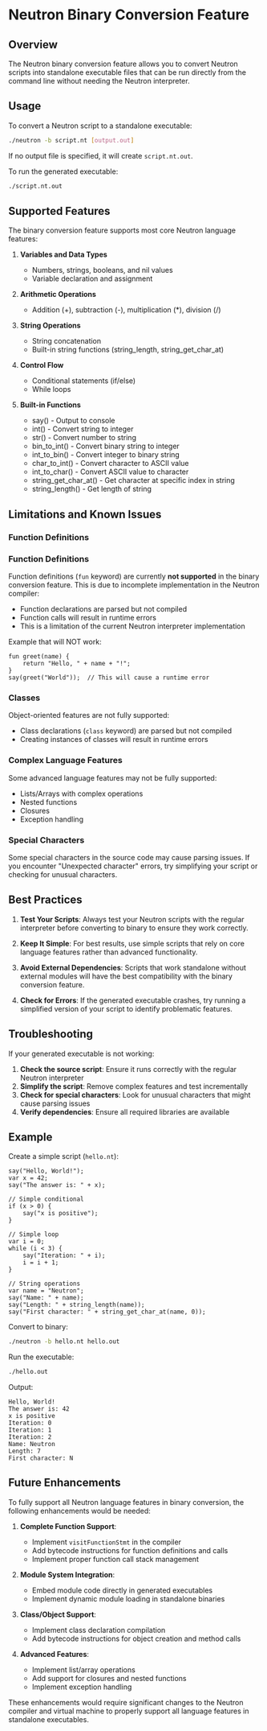 # Neutron Binary Conversion Feature

## Overview

The Neutron binary conversion feature allows you to convert Neutron scripts into standalone executable files that can be run directly from the command line without needing the Neutron interpreter.

## Usage

To convert a Neutron script to a standalone executable:

```bash
./neutron -b script.nt [output.out]
```

If no output file is specified, it will create `script.nt.out`.

To run the generated executable:

```bash
./script.nt.out
```

## Supported Features

The binary conversion feature supports most core Neutron language features:

1. **Variables and Data Types**
   - Numbers, strings, booleans, and nil values
   - Variable declaration and assignment

2. **Arithmetic Operations**
   - Addition (+), subtraction (-), multiplication (*), division (/)

3. **String Operations**
   - String concatenation
   - Built-in string functions (string_length, string_get_char_at)

4. **Control Flow**
   - Conditional statements (if/else)
   - While loops

5. **Built-in Functions**
   - say() - Output to console
   - int() - Convert string to integer
   - str() - Convert number to string
   - bin_to_int() - Convert binary string to integer
   - int_to_bin() - Convert integer to binary string
   - char_to_int() - Convert character to ASCII value
   - int_to_char() - Convert ASCII value to character
   - string_get_char_at() - Get character at specific index in string
   - string_length() - Get length of string

## Limitations and Known Issues

### Function Definitions
### Function Definitions
Function definitions (`fun` keyword) are currently **not supported** in the binary conversion feature. This is due to incomplete implementation in the Neutron compiler:

- Function declarations are parsed but not compiled
- Function calls will result in runtime errors
- This is a limitation of the current Neutron interpreter implementation

Example that will NOT work:
```neutron
fun greet(name) {
    return "Hello, " + name + "!";
}
say(greet("World"));  // This will cause a runtime error
```

### Classes
Object-oriented features are not fully supported:

- Class declarations (`class` keyword) are parsed but not compiled
- Creating instances of classes will result in runtime errors

### Complex Language Features
Some advanced language features may not be fully supported:
- Lists/Arrays with complex operations
- Nested functions
- Closures
- Exception handling

### Special Characters
Some special characters in the source code may cause parsing issues. If you encounter "Unexpected character" errors, try simplifying your script or checking for unusual characters.

## Best Practices

1. **Test Your Scripts**: Always test your Neutron scripts with the regular interpreter before converting to binary to ensure they work correctly.

2. **Keep It Simple**: For best results, use simple scripts that rely on core language features rather than advanced functionality.

3. **Avoid External Dependencies**: Scripts that work standalone without external modules will have the best compatibility with the binary conversion feature.

4. **Check for Errors**: If the generated executable crashes, try running a simplified version of your script to identify problematic features.

## Troubleshooting

If your generated executable is not working:

1. **Check the source script**: Ensure it runs correctly with the regular Neutron interpreter
2. **Simplify the script**: Remove complex features and test incrementally
3. **Check for special characters**: Look for unusual characters that might cause parsing issues
4. **Verify dependencies**: Ensure all required libraries are available

## Example

Create a simple script (`hello.nt`):
```neutron
say("Hello, World!");
var x = 42;
say("The answer is: " + x);

// Simple conditional
if (x > 0) {
    say("x is positive");
}

// Simple loop
var i = 0;
while (i < 3) {
    say("Iteration: " + i);
    i = i + 1;
}

// String operations
var name = "Neutron";
say("Name: " + name);
say("Length: " + string_length(name));
say("First character: " + string_get_char_at(name, 0));
```

Convert to binary:
```bash
./neutron -b hello.nt hello.out
```

Run the executable:
```bash
./hello.out
```

Output:
```
Hello, World!
The answer is: 42
x is positive
Iteration: 0
Iteration: 1
Iteration: 2
Name: Neutron
Length: 7
First character: N
```

## Future Enhancements

To fully support all Neutron language features in binary conversion, the following enhancements would be needed:

1. **Complete Function Support**:
   - Implement `visitFunctionStmt` in the compiler
   - Add bytecode instructions for function definitions and calls
   - Implement proper function call stack management

2. **Module System Integration**:
   - Embed module code directly in generated executables
   - Implement dynamic module loading in standalone binaries

3. **Class/Object Support**:
   - Implement class declaration compilation
   - Add bytecode instructions for object creation and method calls

4. **Advanced Features**:
   - Implement list/array operations
   - Add support for closures and nested functions
   - Implement exception handling

These enhancements would require significant changes to the Neutron compiler and virtual machine to properly support all language features in standalone executables.